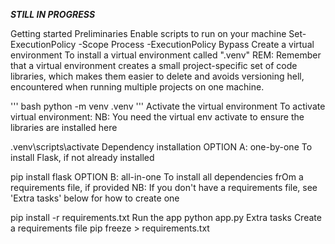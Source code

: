 ***STILL IN PROGRESS***


Getting started
Preliminaries
Enable scripts to run on your machine
Set-ExecutionPolicy -Scope Process -ExecutionPolicy Bypass
Create a virtual environment
To install a virtual environment called ".venv" REM: Remember that a virtual environment creates a small project-specific set of code libraries, which makes them easier to delete and avoids versioning hell, encountered when running multiple projects on one machine.

''' bash
python -m venv .venv
'''
Activate the virtual environment
To activate virtual environment: NB: You need the virtual env activate to ensure the libraries are installed here

.venv\scripts\activate
Dependency installation
OPTION A: one-by-one
To install Flask, if not already installed

pip install flask
OPTION B: all-in-one
To install all dependencies frOm a requirements file, if provided NB: If you don't have a requirements file, see 'Extra tasks' below for how to create one

pip install -r requirements.txt
Run the app
python app.py
Extra tasks
Create a requirements file
pip freeze > requirements.txt
